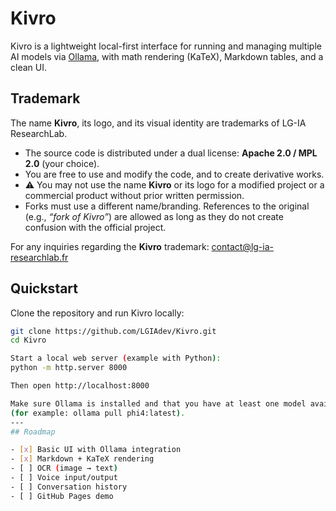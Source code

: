 # Kivro

Kivro is a lightweight local-first interface for running and managing multiple AI models via [Ollama](https://ollama.com), 
with math rendering (KaTeX), Markdown tables, and a clean UI.

## Trademark

The name **Kivro**, its logo, and its visual identity are trademarks of LG-IA ResearchLab.

- The source code is distributed under a dual license: **Apache 2.0 / MPL 2.0** (your choice).
- You are free to use and modify the code, and to create derivative works.
- ⚠️ You may not use the name **Kivro** or its logo for a modified project
  or a commercial product without prior written permission.
- Forks must use a different name/branding. References to the original
  (e.g., *“fork of Kivro”*) are allowed as long as they do not create
  confusion with the official project.

For any inquiries regarding the **Kivro** trademark: contact@lg-ia-researchlab.fr

## Quickstart

Clone the repository and run Kivro locally:

```bash
git clone https://github.com/LGIAdev/Kivro.git
cd Kivro

Start a local web server (example with Python):
python -m http.server 8000

Then open http://localhost:8000

Make sure Ollama is installed and that you have at least one model available
(for example: ollama pull phi4:latest).
---
## Roadmap

- [x] Basic UI with Ollama integration
- [x] Markdown + KaTeX rendering
- [ ] OCR (image → text)
- [ ] Voice input/output
- [ ] Conversation history
- [ ] GitHub Pages demo
